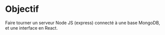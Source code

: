 # Objectif

Faire tourner un serveur Node JS (express) connecté à une base MongoDB, et une interface en React.
